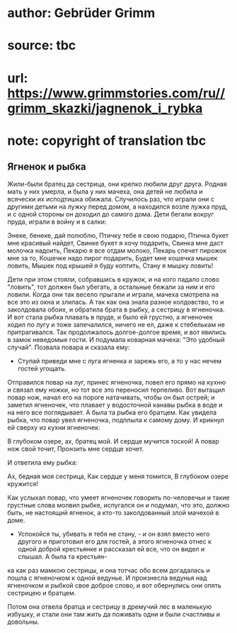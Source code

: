# author: Gebrüder Grimm
# source: tbc
# url: https://www.grimmstories.com/ru//grimm_skazki/jagnenok_i_rybka
# note: copyright of translation tbc

## Ягненок и рыбка 

Жили-были братец да сестрица, они крепко любили друг друга. Родная мать
у них умерла, и была у них мачеха, она детей не любила и всячески их
исподтишка обижала. Случилось раз, что играли они с другими детьми на
лужку перед домом, а находился возле лужка пруд, и с одной стороны он
доходил до самого дома. Дети бегали вокруг пруда, играли в войну и в
салки:

Энеке, бенеке, дай полюблю,
Птичку тебе я свою подарю,
Птичка букет мне красивый найдет,
Свинке букет я хочу подарить,
Свинка мне даст молочка надоить,
Пекарю я все отдам молоко,
Пекарь спечет пирожок мне за то,
Кошечке надо пирог подарить,
Будет мне кошечка мышек ловить,
Мышек под крышей я буду коптить,
Стану я мышку ловить!

Дети при этом стояли, собравшись в кружок, и на кого падало слово
"ловить", тот должен был убегать, а остальные бежали за ним и его
ловили. Когда они так весело прыгали и играли, мачеха смотрела на все
это из окна и злилась. А так как она знала разное колдовство, то и
заколдовала обоих, и обратила брата в рыбку, а сестрицу в ягненочка. И
вот стала рыбка плавать в пруде, и было ей грустно, а ягненочек ходил по
лугу и тоже запечалился, ничего не ел, даже к стебелькам не
притрагивался. Так продолжалось долгое-долгое время, и вот явились в
замок неведомые гости. И подумала коварная мачеха: "Это удобный
случай". Позвала повара и сказала ему:

- Ступай приведи мне с луга ягненка и зарежь его, а то у нас нечем
гостей угощать.

Отправился повар на луг, принес ягненочка, повел его прямо на кухню и
связал ему ножки, но тот все это переносил терпеливо. Вот вытащил повар
нож, начал его на пороге натачивать, чтобы он был острей; и заметил
ягненочек, что плавает у водосточной канавы рыбка в воде и на него все
поглядывает. А была та рыбка его братцем. Как увидела рыбка, что повар
увел ягненочка, подплыла к самому дому. И крикнул ей сверху из кухни
ягненочек:

В глубоком озере, ах, братец мой.
И сердце мучится тоской!
А повар нож свой точит,
Пронзить мне сердце хочет.

И ответила ему рыбка:

Ах, бедная моя сестрица,
Как сердце у меня томится,
В глубоком озере кружится!

Как услыхал повар, что умеет ягненочек говорить по-человечьи и такие
грустные слова молвил рыбке, испугался он и подумал, что это, должно
быть, не настоящий ягненок, а кто-то заколдованный злой мачехой в доме.

- Успокойся ты, убивать я тебя не стану, - и он взял вместо него
другого и приготовил его для гостей, а этого ягненочка отнес к одной
доброй крестьянке и рассказал ей все, что он видел и слышал. А была та
крестьян-

ка как раз мамкою сестрицы, и она тотчас обо всем догадалась и пошла с
ягненочком к одной ведунье. И произнесла ведунья над ягненочком и рыбкой
свое доброе слово, и вот обернулись они опять сестрицею и братцем.

Потом она отвела братца и сестрицу в дремучий лес в маленькую избушку, и
стали они там жить да поживать одни и были счастливы и довольны.
